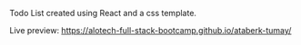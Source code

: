 Todo List created using React and a css template.

Live preview: https://alotech-full-stack-bootcamp.github.io/ataberk-tumay/
